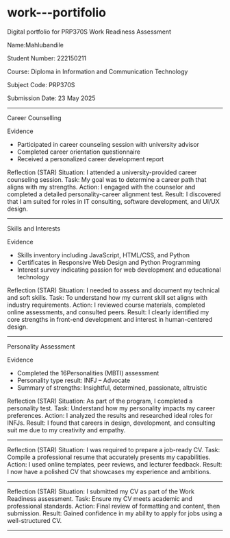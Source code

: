 # work---portifolio
Digital portfolio for PRP370S Work Readiness Assessment

Name:Mahlubandile

Student Number: 222150211

Course: Diploma in Information and Communication Technology  

Subject Code: PRP370S  

Submission Date: 23 May 2025

---

 Career Counselling

Evidence
- Participated in career counseling session with university advisor
- Completed career orientation questionnaire
- Received a personalized career development report

 Reflection (STAR)
Situation: I attended a university-provided career counseling session.
Task: My goal was to determine a career path that aligns with my strengths.
Action: I engaged with the counselor and completed a detailed personality-career alignment test.
Result: I discovered that I am suited for roles in IT consulting, software development, and UI/UX design.

---
Skills and Interests

 Evidence
- Skills inventory including JavaScript, HTML/CSS, and Python
- Certificates in Responsive Web Design and Python Programming
- Interest survey indicating passion for web development and educational technology

 Reflection (STAR)
Situation: I needed to assess and document my technical and soft skills.
Task: To understand how my current skill set aligns with industry requirements.
Action: I reviewed course materials, completed online assessments, and consulted peers.
Result: I clearly identified my core strengths in front-end development and interest in human-centered design.

---

 Personality Assessment

 Evidence
- Completed the 16Personalities (MBTI) assessment
- Personality type result: INFJ – Advocate
- Summary of strengths: Insightful, determined, passionate, altruistic

Reflection (STAR)
Situation: As part of the program, I completed a personality test.
Task: Understand how my personality impacts my career preferences.
Action: I analyzed the results and researched ideal roles for INFJs.
Result: I found that careers in design, development, and consulting suit me due to my creativity and empathy.

---


 Reflection (STAR)
Situation: I was required to prepare a job-ready CV.
Task: Compile a professional resume that accurately presents my capabilities.
Action: I used online templates, peer reviews, and lecturer feedback.
Result: I now have a polished CV that showcases my experience and ambitions.

---

 Reflection (STAR)
Situation: I submitted my CV as part of the Work Readiness assessment.
Task: Ensure my CV meets academic and professional standards.
Action: Final review of formatting and content, then submission.
Result: Gained confidence in my ability to apply for jobs using a well-structured CV.

---
